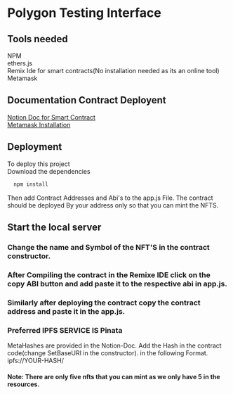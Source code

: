 
# Polygon Testing Interface

## Tools needed
NPM \
ethers.js\
Remix Ide for smart contracts(No installation needed as its an online tool)\
Metamask





## Documentation Contract Deployent

[Notion Doc for Smart Contract](https://indigg.notion.site/The-NFT-doc-aeb32347ad0a4bb8a59577b1d1074c3d)\
[Metamask Installation](https://support.metamask.io/hc/en-us/articles/360015489531-Getting-started-with-MetaMask)


## Deployment

To deploy this project \
Download the dependencies 

```bash
  npm install
```

Then add Contract Addresses and Abi's to the app.js File.
The contract should be deployed By your address only so that you can mint the NFTS.

## Start the local server


### Change the name and Symbol of the NFT'S in the contract constructor.

### After Compiling the contract in the Remixe IDE click on the copy ABI button and add paste it to the respective abi in app.js.
### Similarly after deploying the contract copy the contract address and paste it in the app.js.

### Preferred IPFS SERVICE IS Pinata
MetaHashes are provided in the Notion-Doc.
Add the Hash in the contract code(change SetBaseURI in the constructor).
in the following Format.
ipfs://YOUR-HASH/

#### Note: There are only five nfts that you can mint as we only have 5 in the resources.


